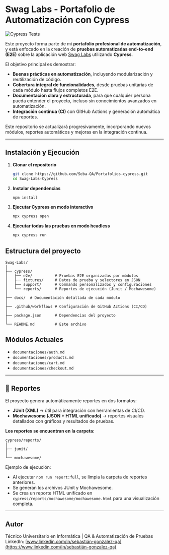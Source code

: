 # Swag Labs - Portafolio de Automatización con Cypress

![Cypress Tests](https://github.com/Seba-QA/Portafolios-cypress/actions/workflows/cypress.yml/badge.svg)

Este proyecto forma parte de mi **portafolio profesional de automatización**, y está enfocado en la creación de **pruebas automatizadas end-to-end (E2E)** sobre la aplicación web [Swag Labs](https://www.saucedemo.com/) utilizando **Cypress**.  

El objetivo principal es demostrar:
- **Buenas prácticas en automatización**, incluyendo modularización y reutilización de código.
- **Cobertura integral de funcionalidades**, desde pruebas unitarias de cada módulo hasta flujos completos E2E.
- **Documentación clara y estructurada**, para que cualquier persona pueda entender el proyecto, incluso sin conocimientos avanzados en automatización.
- **Integración continua (CI)** con GitHub Actions y generación automática de reportes.

Este repositorio se actualizará progresivamente, incorporando nuevos módulos, reportes automáticos y mejoras en la integración continua.

---

## **Instalación y Ejecución**

1. **Clonar el repositorio**
   ```bash
   git clone https://github.com/Seba-QA/Portafolios-cypress.git
   cd Swag-Labs-Cypress
   ```
2. **Instalar dependencias**
   ```bash
   npm install
   ```
3. **Ejecutar Cypress en modo interactivo**
   ```bash
   npx cypress open
   ```
4. **Ejecutar todas las pruebas en modo headless**
   ```bash
   npx cypress run
   ```

## **Estructura del proyecto**

```
Swag-Labs/
│
├── cypress/
│   ├── e2e/          # Pruebas E2E organizadas por módulos
│   ├── fixtures/     # Datos de prueba y selectores en JSON
│   ├── support/      # Commands personalizados y configuraciones
│   └── reports/      # Reportes de ejecución (Junit / Mochawesome)
│
├── docs/  # Documentación detallada de cada módulo
│
├── .github/workflows # Configuración de GitHub Actions (CI/CD)
│
├── package.json      # Dependencias del proyecto
│
└── README.md         # Este archivo
```

## **Módulos Actuales**
  - `documentaciones/auth.md`
  - `documentaciones/products.md`
  - `documentaciones/cart.md`
  - `documentaciones/checkout.md`
  
---

## 📝 Reportes

El proyecto genera automáticamente reportes en dos formatos:  

- **JUnit (XML)** → útil para integración con herramientas de CI/CD.  
- **Mochawesome (JSON + HTML unificado)** → reportes visuales detallados con gráficos y resultados de pruebas.  

**Los reportes se encuentran en la carpeta:**
```
cypress/reports/
│
├── junit/
│
└── mochawesome/
```

Ejemplo de ejecución:
- Al ejecutar `npm run report:full`, se limpia la carpeta de reportes anteriores.
- Se generan los archivos JUnit y Mochawesome.
- Se crea un reporte HTML unificado en `cypress/reports/mochawesome/mochawesome.html` para una visualización completa.

---

## **Autor**
Técnico Universitario en Informática | QA & Automatización de Pruebas  
LinkedIn: [www.linkedin.com/in/sebastián-gonzalez-qa](https://www.linkedin.com/in/sebastián-gonzalez-qa)


